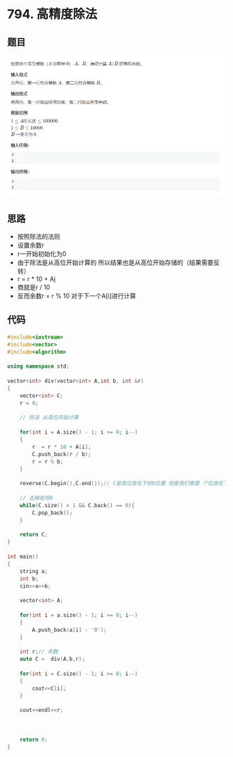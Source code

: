 # 794. 高精度除法

## 题目
![图 1](../../images/f1a493a08bc0eb4ec66e5e7e8d214ea108210de2213b868870fb008567b1c54a.png)  


## 思路

* 按照除法的法则
* 设置余数r
* r一开始初始化为0
* 由于除法是从高位开始计算的 所以结果也是从高位开始存储的（结果需要反转）
* r = r * 10 + A[i](写一下除法的计算过程)
* 商就是r / 10
* 反而余数r = r % 10 对于下一个A[i]进行计算

## 代码

```cpp
#include<iostream>
#include<vector>
#include<algorithm>

using namespace std;

vector<int> div(vector<int> A,int b, int &r)
{
    vector<int> C;
    r = 0;
    
    // 除法 从高位开始计算
    
    for(int i = A.size() - 1; i >= 0; i--)
    {
        r  = r * 10 + A[i];
        C.push_back(r / b);
        r = r % b;
    }
    
    reverse(C.begin(),C.end());// C是高位放在下标0位置 但是我们需要 个位放在下标0位置
    
    // 去掉前导0
    while(C.size() > 1 && C.back() == 0){
        C.pop_back();
    }
    
    return C;
}

int main()
{
    string a;
    int b;
    cin>>a>>b;
    
    vector<int> A;
    
    for(int i = a.size() - 1; i >= 0; i--)
    {
        A.push_back(a[i] - '0');
    }
    
    int r;// 余数
    auto C =  div(A,b,r);
    
    for(int i = C.size() - 1; i >= 0; i--)
    {
        cout<<C[i];
    }
    
    cout<<endl<<r;
    
    
    
    return 0;
}

```
